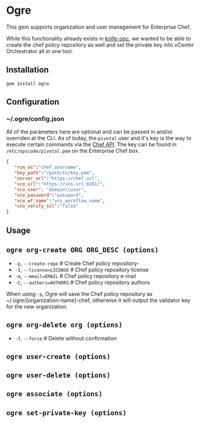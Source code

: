 # Ogre

This gem supports organization and user management for Enterprise Chef.

While this functionality already exists in [knife-opc](https://github.com/chef/knife-opc), we wanted to be able to create the chef policy repository as well and set the private key into vCenter Orchestrator all in one tool.

## Installation

`gem install ogre`

## Configuration

### ~/.ogre/config.json

All of the parameters here are optional and can be passed in and/or overriden at the CLI.  As of today, the `pivotal` user and it's key is the way to execute certain commands via the  [Chef API](https://docs.chef.io/api_chef_server.html).  The key can be found in `/etc/opscode/pivotal.pem` on the Enterprise Chef box.

``` json
{
   "run_as":"chef_username",
   "key_path":"/path/to/key.pem",
   "server_url":"https://chef.url",
   "vco_url":"https://vco.url:8281/",
   "vco_user": "domain\\user",
   "vco_password":"password",
   "vco_wf_name":"vco_workflow_name",
   "vco_verify_ssl":"false"
}

```

## Usage
`ogre org-create ORG ORG_DESC (options)`
---
- `-p`, `--create-repo` # Create Chef policy repository-
- `-I`, `--license=LICENSE` # Chef policy repository license
- `-m`, `--email=EMAIL` # Chef policy repository e-mail
- `-C`, `--authors=AUTHORS` # Chef policy repository authors

When using `-p`, Ogre will save the Chef policy repository as ~/.ogre/[organization-name]-chef, otherwise it will output the validator key for the new organization.

`ogre org-delete org (options)`
---
- `-f`, `--force`                  # Delete without confirmation

`ogre user-create (options)`
---
`ogre user-delete (options)`
---
`ogre associate (options)`
---
`ogre set-private-key (options)`
---

